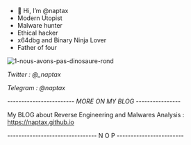 - 👋 Hi, I’m @naptax
- Modern Utopist
- Malware hunter
- Ethical hacker
- x64dbg and Binary Ninja Lover 
- Father of four 


![1-nous-avons-pas-dinosaure-rond](https://user-images.githubusercontent.com/112569890/191686883-7a83cc61-8dd0-4963-8b61-64b73155e0ec.png)

*Twitter   : @_naptax*

*Telegram  : @naptax*


------------------------ *MORE ON MY BLOG* ----------------

My BLOG about Reverse Engineering and Malwares Analysis : https://naptax.github.io

-------------------------------- N O P ------------------------
